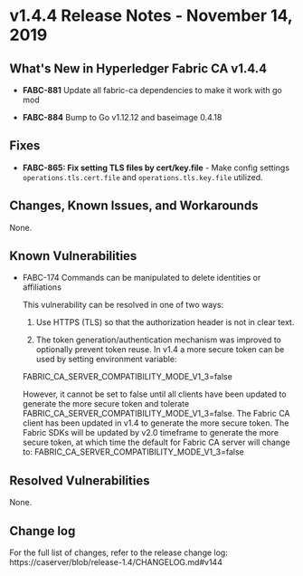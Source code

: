 v1.4.4 Release Notes - November 14, 2019
========================================

What's New in Hyperledger Fabric CA v1.4.4
------------------------------------------

- **FABC-881** Update all fabric-ca dependencies to make it work with go mod

- **FABC-884** Bump to Go v1.12.12 and baseimage 0.4.18


Fixes
-----

- **FABC-865: Fix setting TLS files by cert/key.file** - Make config settings
`operations.tls.cert.file` and `operations.tls.key.file` utilized.


Changes, Known Issues, and Workarounds
--------------------------------------

None.

Known Vulnerabilities
---------------------
- FABC-174 Commands can be manipulated to delete identities or affiliations

  This vulnerability can be resolved in one of two ways:

  1) Use HTTPS (TLS) so that the authorization header is not in clear text.

  2) The token generation/authentication mechanism was improved to optionally prevent
  token reuse. In v1.4 a more secure token can be used by setting environment variable:

  FABRIC_CA_SERVER_COMPATIBILITY_MODE_V1_3=false

  However, it cannot be set to false until all clients have
  been updated to generate the more secure token and tolerate
  FABRIC_CA_SERVER_COMPATIBILITY_MODE_V1_3=false.
  The Fabric CA client has been updated in v1.4 to generate the more secure token.
  The Fabric SDKs will be updated by v2.0 timeframe to generate the more secure token,
  at which time the default for Fabric CA server will change to:
  FABRIC_CA_SERVER_COMPATIBILITY_MODE_V1_3=false

Resolved Vulnerabilities
------------------------
None.


Change log
----------
For the full list of changes, refer to the release change log:
https://caserver/blob/release-1.4/CHANGELOG.md#v144
